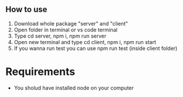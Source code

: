 ## How to use

1. Download whole package "server" and "client"
2. Open folder in terminal or vs code terminal
3. Type cd server, npm i, npm run server
4. Open new terminal and type cd client, npm i, npm run start
5. If you wanna run test you can use npm run test (inside client folder)

# Requirements

- You sholud have installed node on your computer
